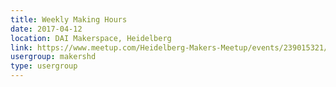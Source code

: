 ```yaml
---
title: Weekly Making Hours
date: 2017-04-12
location: DAI Makerspace, Heidelberg
link: https://www.meetup.com/Heidelberg-Makers-Meetup/events/239015321/
usergroup: makershd
type: usergroup
---
```

